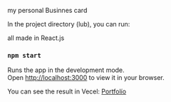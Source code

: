 my personal Businnes card

In the project directory (lub), you can run:

all made in React.js

### `npm start`

Runs the app in the development mode.\
Open [http://localhost:3000](http://localhost:3000) to view it in your browser.

You can see the result in Vecel: <a href="https://portfolio-hyri.vercel.app/">Portfolío</a>
